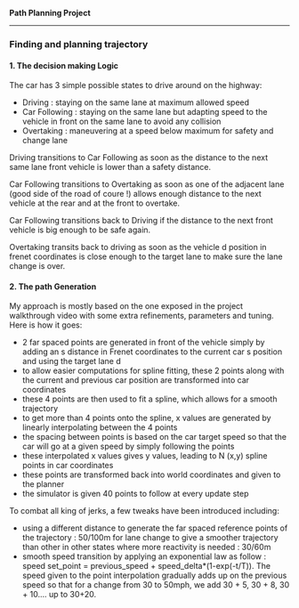 

**Path Planning Project**

--- 
### Finding and planning trajectory 

#### 1. The decision making Logic

The car has 3 simple possible states to drive around on the highway: 
- Driving : staying on the same lane at maximum allowed speed 
- Car Following : staying on the same lane but adapting speed to the vehicle in front on the same lane to avoid any collision
- Overtaking : maneuvering at a speed below maximum for safety and change lane 

Driving transitions to Car Following as soon as the distance to the next same lane front vehicle is lower than a safety distance.

Car Following transitions to Overtaking as soon as one of the adjacent lane (good side of the road of coure !) allows enough distance to the next 
vehicle at the rear and at the front to overtake.

Car Following transitions back to Driving if the distance to the next front vehicle is big enough to be safe again.

Overtaking transits back to driving as soon as the vehicle d position in frenet coordinates is close enough to the target lane to make sure the 
lane change is over.

[//]: # (Image References)

[image1]: ./examples/undistort_output.png "Undistorted"


#### 2. The path Generation

My approach is mostly based on the one exposed in the project walkthrough video with some extra refinements, parameters and tuning.
Here is how it goes:
- 2 far spaced points are generated in front of the vehicle simply by adding an s distance in Frenet coordinates to the current car s position and using the target lane d
- to allow easier computations for spline fitting, these 2 points along with the current and previous car position are transformed into car coordinates
- these 4 points are then used to fit a spline, which allows for a smooth trajectory
- to get more than 4 points onto the spline, x values are generated by linearly interpolating between the 4 points
- the spacing between points is based on the car target speed so that the car will go at a given speed by simply following the points
- these interpolated x values gives y values, leading to N (x,y) spline points in car coordinates
- these points are transformed back into world coordinates and given to the planner
- the simulator is given 40 points to follow at every update step

To combat all king of jerks, a few tweaks have been introduced including:
- using a different distance to generate the far spaced reference points of the trajectory : 50/100m for lane change to give a smoother trajectory than other in other states where more reactivity is needed : 30/60m
- smooth speed transition by applying an exponential law as follow : speed set_point = previous_speed + speed_delta*(1-exp(-t/T)). The speed given to the point interpolation gradually adds up on the previous speed so that for a change from 30 to 50mph, we add 30 + 5, 30 + 8, 30 + 10.... up to 30+20.


